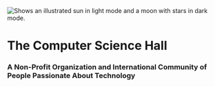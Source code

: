 <picture>
  <source media="(prefers-color-scheme: dark)" srcset="l-tcsh.svg">
  <source media="(prefers-color-scheme: light)" srcset="https://user-images.githubusercontent.com/25423296/163456779-a8556205-d0a5-45e2-ac17-42d089e3c3f8.png">
  <img alt="Shows an illustrated sun in light mode and a moon with stars in dark mode." src="l-tcsh.sv">
</picture>



# The Computer Science Hall 
### A Non-Profit Organization and International Community of People Passionate About Technology
